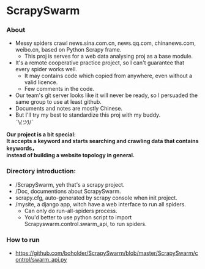# ScrapySwarm

### About

* Messy spiders crawl news.sina.com.cn, news.qq.com, chinanews.com, weibo.cn, based on Python Scrapy frame. 
  * This proj is serves for a web data analysing proj as a base module.
* It's a remote cooperative practice project, so I can't guarantee that every spider works well. 
  * It may contains code which copied from anywhere, even without a valid licence.
  * Few comments in the code. 
* Our team's git server looks like it will never be ready, so I persuaded the same group to use at least github.
* Documents and notes are mostly Chinese.
* But I'll try my best to standardize this proj with my buddy.  
¯\\_(ツ)_/¯

**Our project is a bit special:   
It accepts a keyword and starts searching and crawling data that contains keywords，  
instead of building a website topology in general.**

### Directory introduction:
* /ScrapySwarm, yeh that's a scrapy project.
* /Doc, documentions about ScrapySwarm.
* scrapy.cfg, auto-generated by scrapy console when init project.
* /mysite, a django app, witch have a web interface to run all spiders.
  * Can only do run-all-spiders process.
  * You'd better to use python script to import Scrapyswarm.control.swarm_api, to run spiders.

### How to run
* https://github.com/boholder/ScrapySwarm/blob/master/ScrapySwarm/control/swarm_api.py
